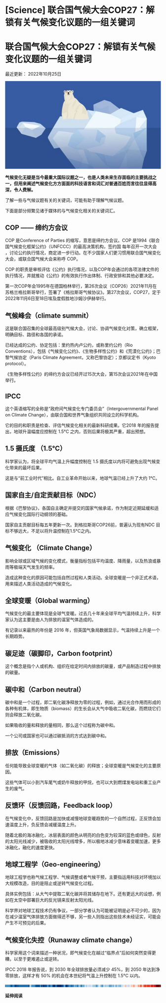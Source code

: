 # [Science] 联合国气候大会COP27：解锁有关气候变化议题的一组关键词

#  联合国气候大会COP27：解锁有关气候变化议题的一组关键词


最近更新： 2022年10月25日

![Climate change translator](_106766182_index-2.jpg)

**气候变化无疑是当今最重大国际议题之一，也是人类未来生存面临的主要挑战之一，但用来阐述气候变化方方面面的科技语言和词汇对普通百姓而言往往显得高深，令人费解。**

了解一些与气候议题有关的关键词，可能有助于理解气候议题。

下面是部分频繁见诸于媒体的与气候变化相关的关键词汇。

##  COP —— 缔约方会议

COP 是Conference of Parties 的缩写，意思是缔约方会议。COP 是1994《联合国气候变化框架公约》（UNFCCC）的最高决策机构，签约国 每年召开一次大会  ，讨论公约执行情况，商定进一步行动。在不少国家人们更习惯用联合国气候变化大会，或联合国气候大会来称呼 COP。

COP 的职责是审核评估《公约》执行情况，以及COP年会通过的各项法律文件的执行情况，并就推动《公约》的有效执行作出体制、行政安排和其他必要决定。

第一次COP年会1995年在德国柏林举行，第26次会议（COP26）2021年11月在苏格兰格拉斯哥举行，签署了《格拉斯哥气候协议》。第27次会议，COP27，定于2022年11月6日至18日埃及度假胜地沙姆沙伊赫举行。

##  气候峰会（climate summit）

这是联合国召集的全球最高级别气候大会，讨论、协调气候变化对策，确立框架，明确目标、路径和各国的承诺。

已经达成的公约、协定包括：里约热内卢公约，或称里约公约（Rio Conventions），包括《气候变化公约》、《生物多样性公约》和《荒漠化公约》；巴黎气候协定（Paris Climate Agreement，又称巴黎协定）；京都议定书（Kyoto protocol）。

《生物多样性公约》的缔约方会议已经开过15次大会，第15次会议2021年在中国举行。

##  IPCC

这个英语缩写的全称是“政府间气候变化专门委员会”（Intergovernmental Panel on Climate Change），由联合国和世界气象组织共同设立的科学机构。

它的目的和职责是检查、评估气候变化相关的最新科研成果。它2018 年的报告提出，地球升温幅度应控制在 1.5°C 之内，否则后果将极其严重，超出预想。

##  1.5 摄氏度 （1.5℃）

科学家认为，将全球平均气温上升幅度控制在 1.5 摄氏度以内将可避免出现气候变化带来的最坏后果。

这是与“前工业时代”相比。自工业革命开始以来，地球气温已经上升了大约 1℃。

##  国家自主/自定贡献目标（NDC）

根据《巴黎协议》，各国自主确定并提交的国家气候承诺，作为制定近期延缓和适应气候变化国际行动纲领的基础。

国家自主贡献目标每五年更新一次。到格拉斯哥COP26前，普遍认为现有NDC 目标不够远大，不足以将升温控制在1.5°C之内。

##  气候变化 （Climate Change）

影响全球或区域气候的变化模式，衡量指标包括平均温度、降雨量，以及热浪或暴雨等极端天气发生的频率。

造成这种变化的原因可能包括自然过程和人类活动。全球变暖是一个非正式术语，用来描述人类活动造成的气候变化。

##  全球变暖（Global warming）

气候变化的最主要体现是全球气变暖。过去几十年来全球平均气温持续上升，科学家认为这主要是由人为排放的温室气体造成的。

有记录以来最热的年份是 2016 年，但英国气象局数据显示，气温持续上升是一个长期趋势。

##  碳足迹（碳脚印，Carbon footprint）

这个概念是指个人或机构、组织在给定时间内排放的碳量，或产品制造过程中排放的碳量。

##  碳中和（Carbon neutral）

碳中和是一个过程，即二氧化碳净释放为零的过程，例如，通过光合作用而形成的各种有机体，即生物质（biomass）的生长会从大气中吸收二氧化碳，而燃烧它们则会释放二氧化碳。

如果吸收的量和释放的量相同，那么这个过程称为碳中和。

一个公司或国家也可以通过碳抵消的方式达到碳中和。

##  排放（Emissions）

任何能导致全球变暖的气体（如二氧化碳）的释放；全球变暖是气候变化的主要原因。

这些气体可以小到汽车尾气或奶牛释放的甲烷，也可以大到燃煤发电站和重工业产生的废气。

##  反馈环（反馈回路，Feedback loop）

在气候变化中，反馈回路是加快或减慢地球变暖趋势的一个自然过程，正反馈会加速温度上升，负反馈会减缓温度上升。

随着北极的海冰融化，冰层表面的颜色从明亮的白色变为较深的蓝色或绿色，反射的太阳光线减少，被吸收的太阳光线增多，所以极地冰减少意味着变暖加速，更多冰融化，融化的速度更快。

##  地球工程学（Geo-engineering）

地球工程学也称气候工程学、气候调整或者气候干预，主要指运用科技对环境加以大规模改造，目的是阻止或逆转气候变化过程。

具体实例包括：从大气中提取二氧化碳并将其储存在地下。还有更远大的设想，例如在太空中部署巨大的反光镜来反射太阳光线。

科学界对地球工程技术仍有争议，一部分学者认为可能被证明是必不可少的，因为在减少温室气体排放方面做得还不够，另一些人则指出这些技术未经证实，可能会产生不可预见的后果。

##  气候变化失控（Runaway climate change）

科学家用这个词来描述一种状况，即气候变化在越过“临界点”后如何突然变得更糟，以至于更难遏止或逆转。

IPCC 2018 年报告说，到 2030 年全球排放量必须减少 45%，到 2050 年达到净零排放，这样才有 50% 的机会在本世纪将气温上升控制在 1.5°C 以内。

![Climate change strap - bottom](_120855219_climate_change_strap_bottom_640x3-nc.png)

**延伸阅读**


